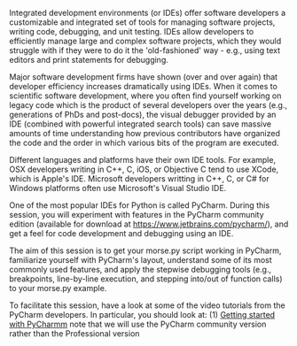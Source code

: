 Integrated development environments (or IDEs) offer software developers a customizable and integrated 
set of tools for managing software projects, writing code, debugging, and unit testing. IDEs allow 
developers to efficiently manage large and complex software projects, which they would struggle with 
if they were to do it the 'old-fashioned' way - e.g., using text editors and print statements for debugging.

Major software development firms have shown (over and over again) that developer efficiency increases 
dramatically using IDEs. When it comes to scientific software development, where you often find yourself 
working on legacy code which is the product of several developers over the years (e.g., generations of 
PhDs and post-docs), the visual debugger provided by an IDE (combined with powerful integrated search 
tools) can save massive amounts of time understanding how previous contributors have organized the code 
and the order in which various bits of the program are executed.

Different languages and platforms have their own IDE tools. For example, OSX developers writing in C++, 
C, iOS, or Objective C tend to use XCode, which is Apple's IDE. Microsoft developers writting in C++, C, 
or C# for Windows platforms often use Microsoft's Visual Studio IDE. 

One of the most popular IDEs for Python is called PyCharm. During this session, you will experiment with 
features in the PyCharm community edition (available for download at https://www.jetbrains.com/pycharm/), 
and get a feel for code development and debugging using an IDE.

The aim of this session is to get your morse.py script working in PyCharm, familiarize yourself with 
PyCharm's layout, understand some of its most commonly used features, and apply the stepwise debugging 
tools (e.g., breakpoints, line-by-line execution, and stepping into/out of function calls) to your morse.py 
example.

To facilitate this session, have a look at some of the video tutorials from the PyCharm developers. 
In particular, you should look at:
(1) [Getting started with PyCharmm](https://www.youtube.com/watch?v=BPC-bGdBSM8&index=1&list=PLQ176FUIyIUZ1mwB-uImQE-gmkwzjNLjP) 
note that we will use the PyCharm community version rather than the Professional version
